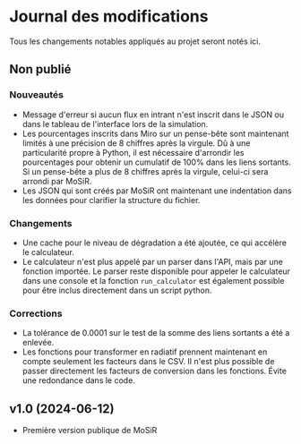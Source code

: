 # Journal des modifications
Tous les changements notables appliqués au projet seront notés ici.

## Non publié
### Nouveautés
* Message d'erreur si aucun flux en intrant n'est inscrit dans le JSON ou dans le tableau de l'interface lors de la simulation.
* Les pourcentages inscrits dans Miro sur un pense-bête sont maintenant limités à une précision de 8 chiffres après la virgule. Dû à une particularité propre à Python, il est nécessaire d'arrondir les pourcentages pour obtenir un cumulatif de 100% dans les liens sortants. Si un pense-bête a plus de 8 chiffres après la virgule, celui-ci sera arrondi par MoSiR. 
* Les JSON qui sont créés par MoSiR ont maintenant une indentation dans les données pour clarifier la structure du fichier.

### Changements
* Une cache pour le niveau de dégradation a été ajoutée, ce qui accélère le calculateur.
* Le calculateur n'est plus appelé par un parser dans l'API, mais par une fonction importée. Le parser reste disponible pour appeler le calculateur dans une console et la fonction `run_calculator` est également possible pour être inclus directement dans un script python.

### Corrections
* La tolérance de 0.0001 sur le test de la somme des liens sortants a été a enlevée.
* Les fonctions pour transformer en radiatif prennent maintenant en compte seulement les facteurs dans le CSV. Il n'est plus possible de passer directement les facteurs de conversion dans les fonctions. Évite une redondance dans le code.

## v1.0 (2024-06-12)
* Première version publique de MoSiR